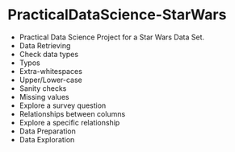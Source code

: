 # PracticalDataScience-StarWars
* Practical Data Science Project for a Star Wars Data Set.
* Data Retrieving
* Check data types
* Typos
* Extra-whitespaces
* Upper/Lower-case
* Sanity checks
* Missing values
* Explore a survey question
* Relationships between columns
* Explore a specific relationship
* Data Preparation
* Data Exploration
